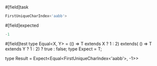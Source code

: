 #[field]task
```ts
FirstUniqueCharIndex<'aabb'>
```

#[field]expected
```ts
-1
```

#[field]test
type Equal<X, Y> = (<T>() => T extends X ? 1 : 2) extends(
    <T>() => T extends Y ? 1 : 2) ? true : false;
type Expect<T extends true> = T;

type Result = Expect<Equal<FirstUniqueCharIndex<'aabb'>, -1>>